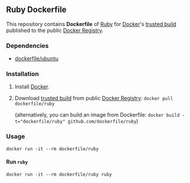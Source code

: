 ## Ruby Dockerfile


This repository contains **Dockerfile** of [Ruby](https://www.ruby-lang.org/) for [Docker](https://www.docker.io/)'s [trusted build](https://index.docker.io/u/dockerfile/ruby/) published to the public [Docker Registry](https://index.docker.io/).


### Dependencies

* [dockerfile/ubuntu](http://dockerfile.github.io/#/ubuntu)


### Installation

1. Install [Docker](https://www.docker.io/).

2. Download [trusted build](https://index.docker.io/u/dockerfile/ruby/) from public [Docker Registry](https://index.docker.io/): `docker pull dockerfile/ruby`

   (alternatively, you can build an image from Dockerfile: `docker build -t="dockerfile/ruby" github.com/dockerfile/ruby`)


### Usage

    docker run -it --rm dockerfile/ruby

#### Run `ruby`

    docker run -it --rm dockerfile/ruby ruby
